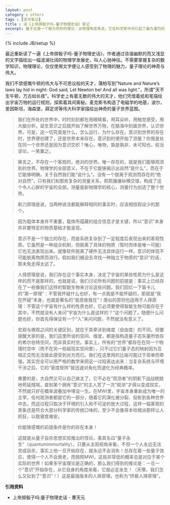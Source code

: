 ```yaml
---
layout: post
category : others
tags : [读书笔记]
title : 读《上帝掷骰子吗-量子物理史话》笔记
excerpt: 量子论是一个极为奇妙的理论：从物理角度来说，它在科学家中间引起了最为激烈的争议和关注；从现实角度来说，它给我们的社会带来了无与伦比的变化和进步...
---
```


{% include JB/setup %}

最近重新读了一遍《上帝掷骰子吗-量子物理史话》，作者通过诙谐幽默的而又浅显的文字描绘出一幅波澜壮阔的物理学发展史，叫人心驰神往。不需要掌握复杂的数学知识，物理理论，仅仅使用文字便让人感受到了物理的魅力，量子理论的神奇与伟大。

我们不禁感慨牛顿的伟大与不可思议般的天才，蒲柏写到"Nature and Nature’s laws lay hid in night: God said, Let Newton be! And all was light."，所谓"天不生牛顿，万古如长夜"。科学史上有着无数的伟大的天才，他们凭借着纸和笔描绘出宇宙万物的运行规则，探索着其间奥秘。麦克斯韦构造了电磁学的地基，波尔，爱因斯坦，海森堡，薛定谔等伟大科学家描绘出神奇的量子世界蓝图。


> 我们在所处的世界中，时时刻刻都在用眼睛看，用耳朵听，用触觉感受，用大脑分析。诞生意识之后就开始了解世界万物，在脑海中刻画世界，认识世界。可是，这一切究竟是什么，怎么运行，为什么存在。意识到世界的存在时，世界便创建了，还是世界本来存在，意识到时便开始了测量？你我是处在同一个世界还是因为意识交织？唯心，唯物，孰是孰非，未可知也，权当谬论，一笑置之。

> 换言之，不存在一个客观的，绝对的世界。唯一存在的，就是我们能够观测到的世界。物理学的全部意义，不在于它能够揭示出自然“是什么”，而在于它能够明确，关于自然我们能“说什么”。没有一个脱离于观测而存在的“绝对自然”，只有我们和那些复杂的测量关系，熙熙攘攘纵横交错，构成了这个令人心醉的宇宙的全部。测量是新物理学的核心，测量行为创造了整个世界。

> 剃刀原理是说，当两种说法都能解释相同的事实时，应该相信假设少的那个。

> 因为载体本身并不重要，载体所蕴藏的组合信息才是关键，所以“意识”本身并非要特定的物质基础才能呈现。

> 意识不是一个独立的存在，而是系统复杂到了一定程度后表现出来的客观性质。它虽然是一种组合机制，但脱离了具体的物质（暂时肉体是唯一可能）它也无法表现出来。就像软件脱离了硬件无法具体运行一样，意识的体现不可能脱离物质而进行。假如我们被迫去寻找一种独立于物质的“意识”的话，那未免走得太远了。

> 人择原理是说，我们存在这个事实本身，决定了宇宙的某些性质为什么是这样的而不是那样的。也就是说，我们讨论所有问题的前提是：事实上已经存在了一些像我们这样的智能生物来讨论这些问题。我们回忆一下笛卡儿的“第一原理”：不管我怀疑什么也好，有一点我是不能怀疑的，那就是“我在怀疑”本身，也就是著名的“我思故我在”！类似的原则也适用于人择原理：不管这个宇宙有什么样的性质也好，它必须要使得智能生物可能存在于其中，不然就没有人来问“宇宙为什么是这样的？”这个问题了。随便什么问题也好，你首先得保证有一个“人”来问问题，不然就没有意义了。


> 宏观与微观之间的关键区别，就在于其牵涉到维度（自由度）的不同。但要提醒大家的是，我们这里所说的空间、维度，都是指构造量子态矢量所依存的希尔伯特空间，而非真实时空。事实上，所有的“世界”都存在在同一个物理时空中（而不在另一些超现实空间里），只不过它们量子态的映射因为互相正交而无法彼此感受到对方而已。我们在这里用的比喻可能过于简单而牵强，其实完全可以用严格的数学来把这一过程表达出来：当复杂系统与环境干涉之后，它的“密度矩阵”就迅速对角化而退化为经典概率。

> 重要的是，大自然又可以自己做主了，它不必在“观测者”的阴影下战战兢兢地苟延残喘，直到某个拥有“意识”的主人赏了一次“观测”才得以变成现实，不然就只好在概率波叠加中埋没一生。在MWI里，宇宙本身重新成为唯一的主宰，任何观测者都是它的一部分，随着它的演化被分裂、投影到各种世界中去，而这过程只取决于环境的引入和不可逆的放大过程，这样一幅客观的景象还是符合大部分科学家的传统口味的，至少不会像哥本哈根派那样让人抓狂，以致寝食难安。

> 你能够感慨的前提条件是你的存在本身！

> 这就是从量子自杀思想实验推出的怪论，美其名曰“量子永生”（quantumimmortality）。只要从主观视角来看，不但一个人永远无法完成自杀，事实上他一旦开始存在，就永远不会消失！总存在着一些量子效应，使得一个人不会衰老，而按照MWI，这些非常低的概率总是对应于某个实际的世界！如果多宇宙理论是正确的，那么我们得到的推论是：一旦一个“意识”开始存在，从它自身的角度来看，它就必定永生！（天哪，我们怎么又扯到了“意识”！）这是最强版本的人择原理，也称为“终极人择原理”。


**引用资料**

* 上帝掷骰子吗:量子物理史话 - 曹天元 
